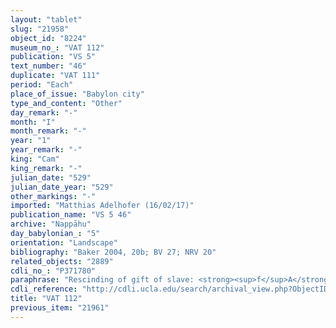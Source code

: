 ```yaml
---
layout: "tablet"
slug: "21958"
object_id: "8224"
museum_no_: "VAT 112"
publication: "VS 5"
text_number: "46"
duplicate: "VAT 111"
period: "Each"
place_of_issue: "Babylon city"
type_and_content: "Other"
day_remark: "-"
month: "I"
month_remark: "-"
year: "1"
year_remark: "-"
king: "Cam"
king_remark: "-"
julian_date: "529"
julian_date_year: "529"
other_markings: "-"
imported: "Matthias Adelhofer (16/02/17)"
publication_name: "VS 5 46"
archive: "Nappāhu"
day_babylonian_: "5"
orientation: "Landscape"
bibliography: "Baker 2004, 20b; BV 27; NRV 20"
related_objects: "2889"
cdli_no_: "P371780"
paraphrase: "Rescinding of gift of slave: <strong><sup>f</sup>A</strong> took pity (<em>rēmu ra&scaron;&ucirc;</em>) on her sons and returns (<em>turru</em>) <strong>C</strong>. Before, <sup>f</sup><strong>A </strong>had promised <strong>C</strong> to <strong><sup>f</sup>B<sub>1</sub> </strong>along with 0.3.2 kor of planted land in Nabātu (cf. VAT109). Now neither <strong><sup>f</sup>B<sub>1 </sub></strong>nor <strong><sup>f</sup>B<sub>2</sub> </strong>will have the right of disposal (<em>&scaron;alāṭu</em>) over <strong>C</strong>. But they still have the right to the 1 kor of land of <strong><sup>f</sup>A</strong>. 2 <em>ina a&scaron;abi</em>-witnesses, <strong><sup>f</sup>B<sub>1 </sub></strong>and <strong><sup>f</sup>B<sub>2</sub></strong>, 5 witnesses and the scribe (Bēl-iddin/Nab&ucirc;-ahhē-bulliṭ//Ea-pattannu). Addendum: each party has taken a copy.<br /> &nbsp;<br /> <strong><sup>f</sup></strong><strong>A</strong> = <sup>f</sup>Ka&scaron;&scaron;āya/&Scaron;umu-iddin//Kutimmu;<strong> <sup>f</sup>B<sub>1</sub></strong> = <sup>f</sup>Ina-Esagil-ram&acirc;t/Balāṭu//Egibi (elder daughter of <strong><sup>f</sup>B</strong>)<sub>; </sub><strong><sup>f</sup>B<sub>2</sub></strong> = <sup>f</sup>Amat-Ninlil/Balāṭu//Egibi (younger daughter of <strong><sup>f</sup>B</strong>);<strong>&nbsp; C</strong> = Bēl-silim/<sup>f</sup>&Scaron;eleppūtu (cf. VAT109)<br /> &nbsp;"
cdli_reference: "http://cdli.ucla.edu/search/archival_view.php?ObjectID=P371780"
title: "VAT 112"
previous_item: "21961"
---
```

